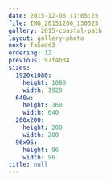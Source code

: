 ```yaml
---
date: 2015-12-06 13:05:25
file: IMG_20151206_130525
gallery: 2015-coastal-path
layout: gallery-photo
next: fa5edd3
ordering: 12
previous: 97f4b34
sizes:
  1920x1080:
    height: 1080
    width: 1920
  640w:
    height: 360
    width: 640
  200x200:
    height: 200
    width: 200
  96x96:
    height: 96
    width: 96
title: null
---
```

